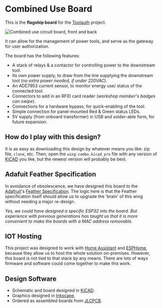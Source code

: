 # Combined Use Board
This is the **flagship board** for the [Toolauth](https://github.com/Toolauth) project.  

![Combined use circuit board, front and back](/../main/assets/docs/img/offset-rt-both.png)

It can allow for the management of power tools, and serve as the gateway for user authorization.

The board has the following features:
* A stack of relays & a contactor for controlling power to the downstream tool.
* Its own power supply, to draw from the line supplying the downstream tool (_no extra power needed, if under 220VAC_).
* An ADE7953 current sensor, to monitor energy use/ status of the connected tool.
* Connectors to add in an RFID card reader (_workshop member's badges can swipe_).
* Connections for a hardware bypass, for quick-enabling of the tool.
* Simple connection for panel-mounted Red & Green status LEDs.
* 5V supply (from onboard transformer) in USB and solder-able form, for future expansion.

## How do I play with this design?
It is as easy as downloading this design by whatever means you like: zip file, `clone`, etc. Then, open the `wing-combo.kicad_pro` file with any version of [KiCAD](https://www.kicad.org/) you like, but the newest version will probably be best.

## Adafuit Feather Specification
In avoidance of obsolescence, we have designed this board to the [Adafruit](https://www.adafruit.com/)'s [Feather Specification](https://learn.adafruit.com/adafruit-feather/feather-specification). The logic here is that the Feather specification itself should allow us to upgrade the 'brain' of this wing without needing a major re-design. 

_Yes, we could have designed a specific ESP32 into the board. But experience with previous generations has taught us that it is more convenient to make the boards with a MAC address removable._

## IOT Hosting
This project was designed to work with [Home Assistant](https://www.home-assistant.io/) and [ESPHome](https://esphome.io/), because they allow us to host the whole solution on-premises. However, this board is not tied to that stack by any means. There are lots of ways firmware and software could come together to make this work.

## Design Software
* Schematic and board designed in [KiCAD](https://www.kicad.org/).
* Graphics designed in [Inkscape](https://inkscape.org/).
* Ordered as assembled boards from [JLCPCB](https://jlcpcb.com/).